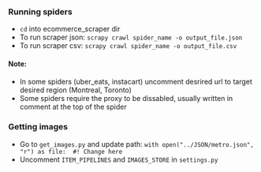 ### Running spiders

- `cd` into ecommerce_scraper dir
- To run scraper json: `scrapy crawl spider_name -o output_file.json`
- To run scraper csv: `scrapy crawl spider_name -o output_file.csv`

#### Note:

- In some spiders (uber_eats, instacart) uncomment desrired url to target desired region (Montreal, Toronto)
- Some spiders require the proxy to be dissabled, usually written in comment at the top of the spider

### Getting images

- Go to `get_images.py` and update path: `with open("../JSON/metro.json", "r") as file:  #! Change here`
- Uncomment `ITEM_PIPELINES` and `IMAGES_STORE` in `settings.py`

